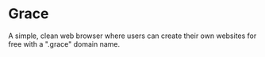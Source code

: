 # Grace
A simple, clean web browser where users can create their own websites for free with a ".grace" domain name.
